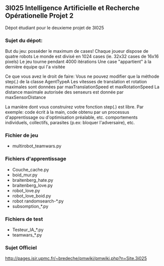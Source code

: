 ## 3I025 Intelligence Artificielle et Recherche Opérationelle Projet 2
Dépot étudiant pour le deuxieme projet de 3I025

### Sujet du dépot:
But du jeu: posséder le maximum de cases!
Chaque joueur dispose de quatre robots
Le monde est divisé en 1024 cases (ie. 32x32 cases de 16x16 pixels)
Le jeu tourne pendant 4000 itérations
Une case "appartient" à la dernière équipe qui l'a visitée

Ce que vous avez le droit de faire:
Vous ne pouvez modifier que la méthode step(.) de la classe AgentTypeA
Les vitesses de translation et rotation maximales sont données par maxTranslationSpeed et maxRotationSpeed
La distance maximale autorisée des senseurs est donnée par maxSensorDistance

La manière dont vous construirez votre fonction step(.) est libre. Par exemple:
code écrit à la main, code obtenu par un processus d'apprentissage ou d'optimisation préalable, etc.
comportements individuels, collectifs, parasites (p.ex: bloquer l'adversaire), etc.

### Fichier de jeu 
* multirobot_teamwars.py

### Fichiers d'apprentissage
* Couche_cache.py
* boid_mur.py
* braitenberg_hate.py
* braitenberg_love.py
* robot_love.py
* robot_love_boid.py
* robot randomsearch-*.py
* subsomption_*.py

### Fichiers de test
* Testeur_IA_*.py
* teamwars_*.py

### Sujet Officiel
http://pages.isir.upmc.fr/~bredeche/pmwiki/pmwiki.php?n=Site.3i025
